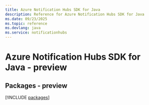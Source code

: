 ```yaml
---
title: Azure Notification Hubs SDK for Java
description: Reference for Azure Notification Hubs SDK for Java
ms.date: 09/23/2025
ms.topic: reference
ms.devlang: java
ms.service: notificationhubs
---
```

# Azure Notification Hubs SDK for Java - preview
## Packages - preview
[!INCLUDE [packages](notification-hubs-index.md)]